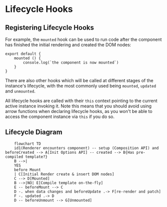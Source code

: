 # Lifecycle Hooks

## Registering Lifecycle Hooks

For example, the ```mounted``` hook can be used to run code after the component has finished the initial rendering and created the DOM nodes:

``` 
export default {
    mounted () {
        console.log(`the component is now mounted`)
    }
}
```

There are also other hooks which will be called at different stages of the instance's lifecycle, with the most commonly used being ```mounted```, ```updated``` and ```unmounted```.

All lifecycle hooks are called with their ```this``` context pointing to the current active instance invoking it. Note this means that you should avoid using arrow functions when declaring lifecycle hooks, as you won't be able to access the component instance via ```this``` if you do so.

## Lifecycle Diagram

``` mermaid
    flowchart TD
    id1(Renderer encounters component) -- setup (Composition API) and beforeCreated --> A[Init Options API] -- created --> B{Has pre-compiled template?} 
    B -->|
    YES 
    before Mount
    | C[Initial Render create & insert DOM nodes]
    C --> D[Mounted]
    B -->|NO| E[Compile template on-the-fly]
    E -- beforeMount --> C
    D -. when data changes and beforeUpdate .-> F[re-render and patch]
    F -. updated .-> D
    D -- beforeUnmount --> G[Unmounted]
```